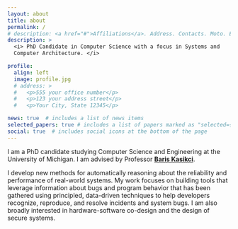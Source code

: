 ```yaml
---
layout: about
title: about
permalink: /
# description: <a href="#">Affiliations</a>. Address. Contacts. Moto. Etc.
description: >
  <i> PhD Candidate in Computer Science with a focus in Systems and
  Computer Architecture. </i>

profile:
  align: left
  image: profile.jpg
  # address: >
  #   <p>555 your office number</p>
  #   <p>123 your address street</p>
  #   <p>Your City, State 12345</p>

news: true  # includes a list of news items
selected_papers: true # includes a list of papers marked as "selected={true}"
social: true  # includes social icons at the bottom of the page
---
```


<!--
Write your biography here. Tell the world about yourself. Link to your favorite [subreddit](http://reddit.com){:target="\_blank"}. You can put a picture in, too. The code is already in, just name your picture `prof_pic.jpg` and put it in the `img/` folder.

Put your address / P.O. box / other info right below your picture. You can also disable any these elements by editing `profile` property of the YAML header of your `_pages/about.md`. Edit `_bibliography/papers.bib` and Jekyll will render your [publications page](/al-folio/publications/) automatically.

Link to your social media connections, too. This theme is set up to use [Font Awesome icons](http://fortawesome.github.io/Font-Awesome/){:target="\_blank"} and [Academicons](https://jpswalsh.github.io/academicons/){:target="\_blank"}, like the ones below. Add your Facebook, Twitter, LinkedIn, Google Scholar, or just disable all of them. -->


I am a PhD candidate studying Computer Science and Engineering at the University of Michigan. 
I am advised by Professor [**Baris Kasikci**][baris-homepage].

I develop new methods for automatically reasoning about the reliability and performance of real-world systems. 
My work focuses on building tools that leverage information about bugs and program behavior that has been gathered using principled, data-driven techniques to help developers recognize, reproduce, and resolve incidents and system bugs.
I am also broadly interested in hardware-software co-design and the design of secure systems.

[baris-homepage]: https://web.eecs.umich.edu/~barisk/